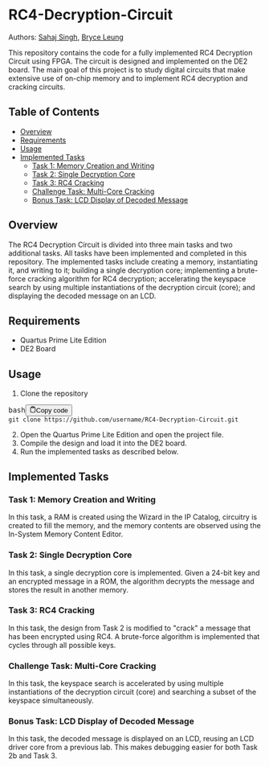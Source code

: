 # RC4-Decryption-Circuit

Authors:
[Sahaj Singh](https://github.com/SatireSage), [Bryce Leung](https://github.com/Bryce-Leung)

This repository contains the code for a fully implemented RC4 Decryption Circuit using FPGA. The circuit is designed and implemented on the DE2 board. The main goal of this project is to study digital circuits that make extensive use of on-chip memory and to implement RC4 decryption and cracking circuits.

## Table of Contents

- [Overview](#overview)
- [Requirements](#requirements)
- [Usage](#usage)
- [Implemented Tasks](#implemented-tasks)
  - [Task 1: Memory Creation and Writing](#task-1-memory-creation-and-writing)
  - [Task 2: Single Decryption Core](#task-2-single-decryption-core)
  - [Task 3: RC4 Cracking](#task-3-rc4-cracking)
  - [Challenge Task: Multi-Core Cracking](#challenge-task-multi-core-cracking)
  - [Bonus Task: LCD Display of Decoded Message](#bonus-task-lcd-display-of-decoded-message)

## Overview

The RC4 Decryption Circuit is divided into three main tasks and two additional tasks. All tasks have been implemented and completed in this repository. The implemented tasks include creating a memory, instantiating it, and writing to it; building a single decryption core; implementing a brute-force cracking algorithm for RC4 decryption; accelerating the keyspace search by using multiple instantiations of the decryption circuit (core); and displaying the decoded message on an LCD.

## Requirements

- Quartus Prime Lite Edition
- DE2 Board

## Usage

1. Clone the repository

<pre><div class="bg-black rounded-md mb-4"><div class="flex items-center relative text-gray-200 bg-gray-800 px-4 py-2 text-xs font-sans justify-between rounded-t-md"><span>bash</span><button class="flex ml-auto gap-2"><svg stroke="currentColor" fill="none" stroke-width="2" viewBox="0 0 24 24" stroke-linecap="round" stroke-linejoin="round" class="h-4 w-4" height="1em" width="1em" xmlns="http://www.w3.org/2000/svg"><path d="M16 4h2a2 2 0 0 1 2 2v14a2 2 0 0 1-2 2H6a2 2 0 0 1-2-2V6a2 2 0 0 1 2-2h2"></path><rect x="8" y="2" width="8" height="4" rx="1" ry="1"></rect></svg>Copy code</button></div><div class="p-4 overflow-y-auto"><code class="!whitespace-pre hljs language-bash">git clone https://github.com/username/RC4-Decryption-Circuit.git
</code></div></div></pre>

2. Open the Quartus Prime Lite Edition and open the project file.
3. Compile the design and load it into the DE2 board.
4. Run the implemented tasks as described below.

## Implemented Tasks

### Task 1: Memory Creation and Writing

In this task, a RAM is created using the Wizard in the IP Catalog, circuitry is created to fill the memory, and the memory contents are observed using the In-System Memory Content Editor.

### Task 2: Single Decryption Core

In this task, a single decryption core is implemented. Given a 24-bit key and an encrypted message in a ROM, the algorithm decrypts the message and stores the result in another memory.

### Task 3: RC4 Cracking

In this task, the design from Task 2 is modified to "crack" a message that has been encrypted using RC4. A brute-force algorithm is implemented that cycles through all possible keys.

### Challenge Task: Multi-Core Cracking

In this task, the keyspace search is accelerated by using multiple instantiations of the decryption circuit (core) and searching a subset of the keyspace simultaneously.

### Bonus Task: LCD Display of Decoded Message

In this task, the decoded message is displayed on an LCD, reusing an LCD driver core from a previous lab. This makes debugging easier for both Task 2b and Task 3.
